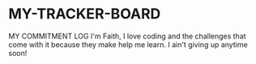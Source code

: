 # MY-TRACKER-BOARD
MY COMMITMENT LOG
I'm Faith,
I love coding and the challenges that come with it because they make help me learn.
I ain't giving up anytime soon!
